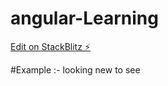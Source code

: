 # angular-Learning

[Edit on StackBlitz ⚡️](https://stackblitz.com/edit/angular-ivy-v7h4iq)

#Example :- looking new to see
